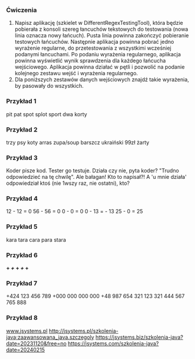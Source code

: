 ### Ćwiczenia

1. Napisz aplikację (szkielet w DifferentRegexTestingTool),
   która będzie pobierała z konsoli szereg łancuchów tekstowych do testowania (nowa linia oznacza nowy łańcuch).
   Pusta linia powinna zakończyć pobieranie testowych łańcuchów.
   Następnie aplikacja powinna pobrać jedno wyrażenie regularne,
   do przetestowania z wszystkimi wcześniej podanymi łancuchami.
   Po podaniu wyrażenia regularnego, aplikacja powinna wyświetlić wynik sprawdzenia dla każdego łańcucha wejściowego.
   Aplikacja powinna działać w pętli i pozwolić na podanie kolejnego zestawu wejść i wyrażenia regularnego.
2. Dla poniższych zestawów danych wejściowych znajdź takie wyrażenia, by pasowały do wszystkich.


### Przykład 1
pit
pat
spot
splot
sport
dwa korty


### Przykład 2
trzy psy
koty
arras
zupa/soup
barszcz ukraiński
99zł
żarty


### Przykład 3
Koder pisze kod. Tester
go testuje. Działa czy nie,
pyta koder? "Trudno odpowiedzieć
na tę chwilę". Ale
bałagan! Kto to napisał?!
A 'u mnie działa' odpowiedział
ktoś (nie 1wszy raz, nie ostatni), kto?


### Przykład 4
12 - 12 = 0
56 - 56 = 0
0 - 0 = 0
0 - 13 = - 13
25 - 0 = 25


### Przykład 5
kara
tara
cara
para
stara


### Przykład 6
****+
***+*
**+**
*+***
+****


### Przykład 7
+424 123 456 789
+000 000 000 000
+48 987 654 321
123 321 444
567 765 888


### Przykład 8
www.jsystems.pl
http://jsystems.pl/szkolenia-java;zaawansowana_java.szczegoly
https://jsystems.biz/szkolenia-java?date=20231120&free=no
https://jsystems.com/szkolenia-java?date=20240215